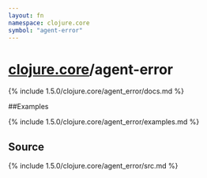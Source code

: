 ```yaml
---
layout: fn
namespace: clojure.core
symbol: "agent-error"
---
```


# [clojure.core](../)/agent-error

{% include 1.5.0/clojure.core/agent_error/docs.md %}

##Examples

{% include 1.5.0/clojure.core/agent_error/examples.md %}
## Source
{% include 1.5.0/clojure.core/agent_error/src.md %}

